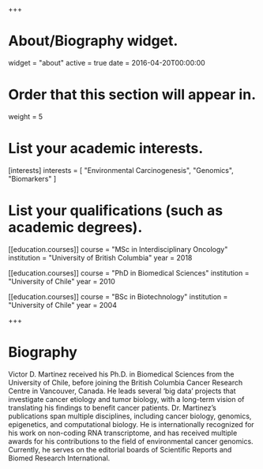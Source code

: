 +++
# About/Biography widget.
widget = "about"
active = true
date = 2016-04-20T00:00:00

# Order that this section will appear in.
weight = 5

# List your academic interests.
[interests]
  interests = [
    "Environmental Carcinogenesis",
    "Genomics",
    "Biomarkers"
  ]

# List your qualifications (such as academic degrees).

[[education.courses]]
  course = "MSc in Interdisciplinary Oncology"
  institution = "University of British Columbia"
  year = 2018  
  
[[education.courses]]
  course = "PhD in Biomedical Sciences"
  institution = "University of Chile"
  year = 2010

[[education.courses]]
  course = "BSc in Biotechnology"
  institution = "University of Chile"
  year = 2004
 
+++

# Biography

Victor D. Martinez received his Ph.D. in Biomedical Sciences from the University of Chile, before joining the British Columbia Cancer Research Centre in Vancouver, Canada. He leads several ‘big data’ projects that investigate cancer etiology and tumor biology, with a long-term vision of translating his findings to benefit cancer patients. Dr. Martinez’s publications span multiple disciplines, including cancer biology, genomics, epigenetics, and computational biology.  He is internationally recognized for his work on non-coding RNA transcriptome, and has received multiple awards for his contributions to the field of environmental cancer genomics.  Currently, he serves on the editorial boards of Scientific Reports and Biomed Research International.
